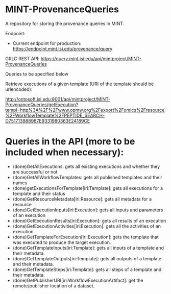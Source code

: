 # MINT-ProvenanceQueries
A repository for storing the provenance queries in MINT.

Endpoint: 

- Current endpoint for production: https://endpoint.mint.isi.edu/provenance/query

GRLC REST API: https://query.mint.isi.edu/api/mintproject/MINT-ProvenanceQueries

Queries to be specified below

Retrieve executions of a given template (URI of the template should be urlencoded): 

http://ontosoft.isi.edu:8001/api/mintproject/MINT-ProvenanceQueries/getExecution?templ=http%3A%2F%2Fwww.opmw.org%2Fexport%2Fomics%2Fresource%2FWorkflowTemplate%2FPEPTIDE_SEARCH-D751713988987E9331980363E24189CE

# Queries in the API (more to be included when necessary):

* (done)GetAllExecutions: gets all existing executions and whether they are successful or not
* (done)GetAllWorkflowTemplates: gets all published templates and their names
* (done)getExecutionsForTemplate[iri:Template]: gets all executions for a template and their status
* (done)GetResourceMetadata[iri:Resource]: gets all metadata for a resource
* (done)GetExecutionInputs[iri:Execution]: gets all inputs and parameters of an execution 
* (done)GetExecutionResults[iri:Execution]: gets all results of an execution
* (done)GetExecutionActivities[iri:Execution]: gets all the activities of an execution.
* (done)GetTemplateForExecution[iri:Execution]: gets the template that was executed to produce the target execution.
* (done)GetTemplateInputs[iri:Template]: gets all inputs of a template and their metadata.
* (done)GetTemplateOutputs[iri:Template]: gets all outputs of a template and their metadata.
* (done)GetTemplateSteps[iri:Template]: gets all steps of a template and their metadata.
* (done)GetPublisherURI[iri:WorkflowExecutionArtifact]: get the remote/publisher location of a dataset.

